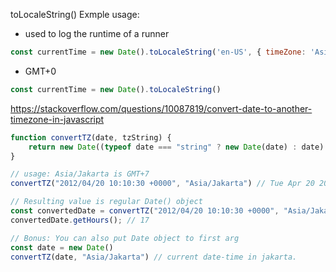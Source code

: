 toLocaleString()
Exmple usage:
- used to log the runtime of a runner 
```js
const currentTime = new Date().toLocaleString('en-US', { timeZone: 'Asia/Jakarta' });
```
- GMT+0
```js
const currentTime = new Date().toLocaleString()
```



https://stackoverflow.com/questions/10087819/convert-date-to-another-timezone-in-javascript


```js
function convertTZ(date, tzString) {
    return new Date((typeof date === "string" ? new Date(date) : date).toLocaleString("en-US", {timeZone: tzString}));   
}

// usage: Asia/Jakarta is GMT+7
convertTZ("2012/04/20 10:10:30 +0000", "Asia/Jakarta") // Tue Apr 20 2012 17:10:30 GMT+0700 (Western Indonesia Time)

// Resulting value is regular Date() object
const convertedDate = convertTZ("2012/04/20 10:10:30 +0000", "Asia/Jakarta") 
convertedDate.getHours(); // 17

// Bonus: You can also put Date object to first arg
const date = new Date()
convertTZ(date, "Asia/Jakarta") // current date-time in jakarta.

```
